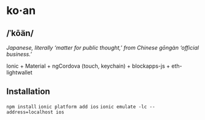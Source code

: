 # ko·an
## /ˈkōän/

_Japanese, literally ‘matter for public thought,’ from Chinese gōngàn *‘official business.’*_

Ionic + Material + ngCordova (touch, keychain) + blockapps-js + eth-lightwallet

## Installation

`npm install`
`ionic platform add ios`
`ionic emulate -lc --address=localhost ios`
